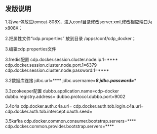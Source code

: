 ## 发版说明
1.将war包放进tomcat-808X，进入conf目录修改server.xml,修改相应端口为x808X：

2.把属性文件“cdp.properties” 放到目录 /apps/conf/cdp_docker；

3.编辑cdp.properties文件

3.1redis配置
cdp.docker.session.cluster.node.ip.1=****
cdp.docker.session.cluster.node.port.1=6379
cdp.docker.session.cluster.node.password.1=****




3.2数据库连接
jdbc.url=****
jdbc.username=***8
jdbc.password=****


3.3zookeeper配置
dubbo.application.name=cdp-docker
dubbo.registry.address=
dubbo.protocol.dubbo.port=9002

3.4c4a
cdp.docker.auth.c4a.url=
cdp.docker.auth.tob.login.c4a.url=
cdp.docker.auth.tob.intercept.oauth.seed=

3.5kafka
cdp.docker.common.consumer.bootstrap.servers=****
cdp.docker.common.provider.bootstrap.servers=****